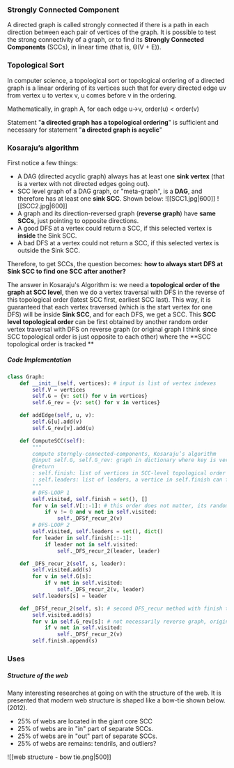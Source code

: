 ### Strongly Connected Component
A directed graph is called strongly connected if there is a path in each direction between each pair of vertices of the graph. It is possible to test the strong connectivity of a graph, or to find its **Strongly Connected Components** (SCCs), in linear time (that is, Θ(V + E)).

### Topological Sort
In computer science, a topological sort or topological ordering of a directed graph is a linear ordering of its vertices such that for every directed edge uv from vertex u to vertex v, u comes before v in the ordering.  

Mathematically, in graph A,  for each edge u->v, order(u) < order(v) 

Statement "**a directed graph has a topological ordering**" is sufficient and necessary for statement "**a directed graph is acyclic**"

### Kosaraju’s algorithm
First notice a few things:
- A DAG (directed acyclic graph) always has at least one **sink vertex** (that is a vertex with not directed edges going out).
- SCC level graph of a DAG graph, or "meta-graph", is a **DAG**, and therefore has at least one **sink SCC**. Shown below:
![[SCC1.jpg|600]] ![[SCC2.jpg|600]]
- A graph and its direction-reversed graph (**reverse graph**) have **same SCCs**, just pointing to opposite directions.
- A good DFS at a vertex could return a SCC, if this selected vertex is **inside** the Sink SCC.
- A bad DFS at a vertex could not return a SCC, if this selected vertex is outside the Sink SCC.

Therefore, to get SCCs, the question becomes: **how to always start DFS at Sink SCC to find one SCC after another?**

The answer in Kosaraju's Algorithm is: we need a **topological order of the graph at SCC level**, then we do a vertex traversal with DFS in the reverse of this topological order (latest SCC first, earliest SCC last). This way, it is guaranteed that each vertex traversed (which is the start vertex for one DFS) will be inside **Sink SCC**, and for each DFS, we get a SCC. This **SCC level topological order** can be first obtained by another random order vertex traversal with DFS on reverse graph (or original graph I think since SCC topological order is just opposite to each other) where the **SCC topological order is tracked **

##### Code Implementation
```python
class Graph:
	def __init__(self, vertices): # input is list of vertex indexes
		self.V = vertices
		self.G = {v: set() for v in vertices}
		self.G_rev = {v: set() for v in vertices}

	def addEdge(self, u, v):
		self.G[u].add(v)
		self.G_rev[v].add(u)

	def ComputeSCC(self):
		"""
		compute storngly-connected-components, Kosaraju’s algorithm
		@input self.G, self.G_rev: graph in dictionary where key is vertex, value is list of its adjacent vertices
		@return 
		: self.finish: list of vertices in SCC-level topological order / finish time order
		: self.leaders: list of leaders, a vertice in self.finish can find its leader/SCC group in same position in self.leaders 
		"""
		# DFS-LOOP 1
		self.visited, self.finish = set(), []
		for v in self.V[::-1]: # this order does not matter, its random
			if v != 0 and v not in self.visited:
				self._DFSf_recur_2(v)
		# DFS-LOOP 2
		self.visited, self.leaders = set(), dict()
		for leader in self.finish[::-1]:
			if leader not in self.visited:
				self._DFS_recur_2(leader, leader)

	def _DFS_recur_2(self, s, leader):
		self.visited.add(s)
		for v in self.G[s]:
			if v not in self.visited:
				self._DFS_recur_2(v, leader)
		self.leaders[s] = leader

	def _DFSf_recur_2(self, s): # second DFS_recur method with finish times 
		self.visited.add(s)
		for v in self.G_rev[s]: # not necessarily reverse graph, original graph is ok, just opposite order of finish times / SCC topological order
			if v not in self.visited:
				self._DFSf_recur_2(v)
		self.finish.append(s)
```

### Uses
#####  Structure of the web
Many interesting researches at going on with the structure of the web. It is presented that modern web structure is shaped like a bow-tie shown below. (2012). 
-  25% of webs are located in the giant core SCC
-  25% of webs are in "in" part of separate SCCs.
-  25% of webs are in "out" part of separate SCCs.
-  25% of webs are remains: tendrils, and outliers?

![[web structure - bow tie.png|500]]

